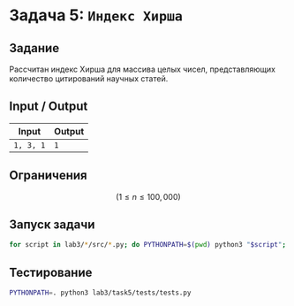 # Задача 5: `Индекс Хирша`
 
## Задание

Рассчитан индекс Хирша для массива целых чисел, представляющих количество цитирований научных статей.

## Input / Output

| Input     | Output |
|-----------|-----|
| `1, 3, 1` | `1` |

## Ограничения

$$
( 1 \leq n \leq 100,000 )
$$
## Запуск задачи

```bash
for script in lab3/*/src/*.py; do PYTHONPATH=$(pwd) python3 "$script"; done
```

## Тестирование

```bash
PYTHONPATH=. python3 lab3/task5/tests/tests.py
```
